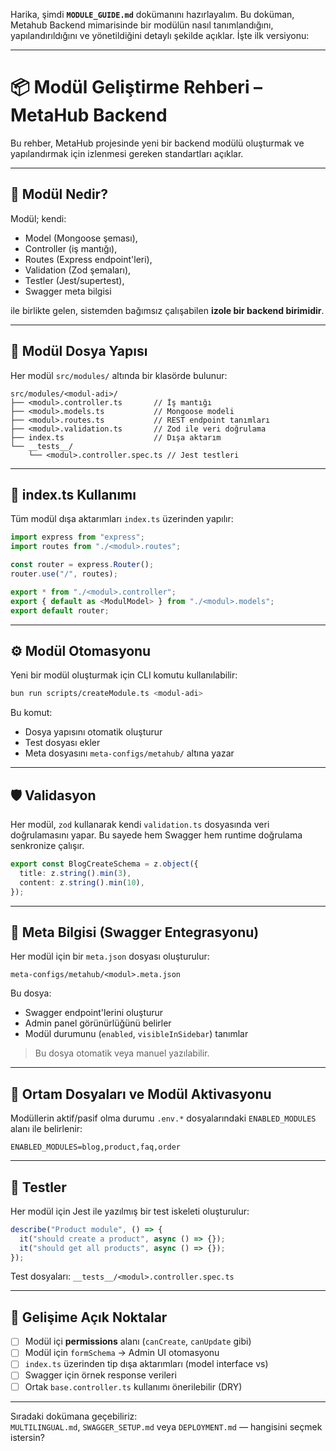 Harika, şimdi **`MODULE_GUIDE.md`** dokümanını hazırlayalım. Bu doküman, Metahub Backend mimarisinde bir modülün nasıl tanımlandığını, yapılandırıldığını ve yönetildiğini detaylı şekilde açıklar. İşte ilk versiyonu:

---

# 📦 Modül Geliştirme Rehberi – MetaHub Backend

Bu rehber, MetaHub projesinde yeni bir backend modülü oluşturmak ve yapılandırmak için izlenmesi gereken standartları açıklar.

---

## 🧱 Modül Nedir?

Modül; kendi:
- Model (Mongoose şeması),
- Controller (iş mantığı),
- Routes (Express endpoint'leri),
- Validation (Zod şemaları),
- Testler (Jest/supertest),
- Swagger meta bilgisi

ile birlikte gelen, sistemden bağımsız çalışabilen **izole bir backend birimidir**.

---

## 📂 Modül Dosya Yapısı

Her modül `src/modules/` altında bir klasörde bulunur:

```
src/modules/<modul-adi>/
├── <modul>.controller.ts       // İş mantığı
├── <modul>.models.ts           // Mongoose modeli
├── <modul>.routes.ts           // REST endpoint tanımları
├── <modul>.validation.ts       // Zod ile veri doğrulama
├── index.ts                    // Dışa aktarım
└── __tests__/
    └── <modul>.controller.spec.ts // Jest testleri
```

---

## 📎 index.ts Kullanımı

Tüm modül dışa aktarımları `index.ts` üzerinden yapılır:

```ts
import express from "express";
import routes from "./<modul>.routes";

const router = express.Router();
router.use("/", routes);

export * from "./<modul>.controller";
export { default as <ModulModel> } from "./<modul>.models";
export default router;
```

---

## ⚙️ Modül Otomasyonu

Yeni bir modül oluşturmak için CLI komutu kullanılabilir:

```bash
bun run scripts/createModule.ts <modul-adi>
```

Bu komut:
- Dosya yapısını otomatik oluşturur
- Test dosyası ekler
- Meta dosyasını `meta-configs/metahub/` altına yazar

---

## 🛡️ Validasyon

Her modül, `zod` kullanarak kendi `validation.ts` dosyasında veri doğrulamasını yapar. Bu sayede hem Swagger hem runtime doğrulama senkronize çalışır.

```ts
export const BlogCreateSchema = z.object({
  title: z.string().min(3),
  content: z.string().min(10),
});
```

---

## 📃 Meta Bilgisi (Swagger Entegrasyonu)

Her modül için bir `meta.json` dosyası oluşturulur:

```
meta-configs/metahub/<modul>.meta.json
```

Bu dosya:
- Swagger endpoint'lerini oluşturur
- Admin panel görünürlüğünü belirler
- Modül durumunu (`enabled`, `visibleInSidebar`) tanımlar

> Bu dosya otomatik veya manuel yazılabilir.

---

## 🔧 Ortam Dosyaları ve Modül Aktivasyonu

Modüllerin aktif/pasif olma durumu `.env.*` dosyalarındaki `ENABLED_MODULES` alanı ile belirlenir:

```env
ENABLED_MODULES=blog,product,faq,order
```

---

## 🧪 Testler

Her modül için Jest ile yazılmış bir test iskeleti oluşturulur:

```ts
describe("Product module", () => {
  it("should create a product", async () => {});
  it("should get all products", async () => {});
});
```

Test dosyaları: `__tests__/<modul>.controller.spec.ts`

---

## 🧬 Gelişime Açık Noktalar

- [ ] Modül içi **permissions** alanı (`canCreate`, `canUpdate` gibi)
- [ ] Modül için `formSchema` → Admin UI otomasyonu
- [ ] `index.ts` üzerinden tip dışa aktarımları (model interface vs)
- [ ] Swagger için örnek response verileri
- [ ] Ortak `base.controller.ts` kullanımı önerilebilir (DRY)

---

Sıradaki dokümana geçebiliriz:  
`MULTILINGUAL.md`, `SWAGGER_SETUP.md` veya `DEPLOYMENT.md` — hangisini seçmek istersin?